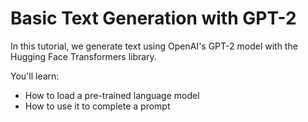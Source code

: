 # Basic Text Generation with GPT-2

In this tutorial, we generate text using OpenAI's GPT-2 model with the Hugging Face Transformers library.

You'll learn:
- How to load a pre-trained language model
- How to use it to complete a prompt
